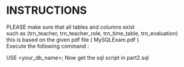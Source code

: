 # INSTRUCTIONS

PLEASE make sure that all tables and columns exist <br/>
such as (trn_teacher, trn_teacher_role, trn_time_table, trn_evaluation) <br/>
this is based on the given pdf file ( MySQLExam.pdf ) <br/>
Execute the following command : <br/>
 
 USE <your_db_name>; 
 Now get the sql script in part2.sql
